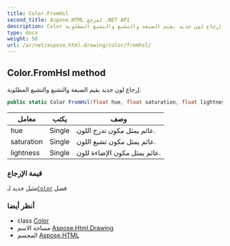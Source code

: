 ```yaml
---
title: Color.FromHsl
second_title: Aspose.HTML لمرجع .NET API
description: Color طريقة. إرجاع لون جديد بقيم الصبغة والتشبع والتشبع المطلوبة.
type: docs
weight: 50
url: /ar/net/aspose.html.drawing/color/fromhsl/
---
```

## Color.FromHsl method

إرجاع لون جديد بقيم الصبغة والتشبع والتشبع المطلوبة.

```csharp
public static Color FromHsl(float hue, float saturation, float lightness)
```

| معامل | يكتب | وصف |
| --- | --- | --- |
| hue | Single | عائم يمثل مكون تدرج اللون. |
| saturation | Single | عائم يمثل مكون تشبع اللون. |
| lightness | Single | عائم يمثل مكون الإضاءة للون. |

### قيمة الإرجاع

مثيل جديد لـ[`Color`](../) فصل

### أنظر أيضا

* class [Color](../)
* مساحة الاسم [Aspose.Html.Drawing](../../color/)
* المجسم [Aspose.HTML](../../../)



